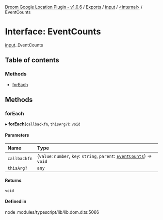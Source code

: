 [Droom Google Location Plugin - v1.0.6](../README.md) / [Exports](../modules.md) / [input](../modules/input.md) / [<internal\>](../modules/input._internal_.md) / EventCounts

# Interface: EventCounts

[input](../modules/input.md).[<internal>](../modules/input._internal_.md).EventCounts

## Table of contents

### Methods

- [forEach](input._internal_.EventCounts.md#foreach)

## Methods

### forEach

▸ **forEach**(`callbackfn`, `thisArg?`): `void`

#### Parameters

| Name | Type |
| :------ | :------ |
| `callbackfn` | (`value`: `number`, `key`: `string`, `parent`: [`EventCounts`](../modules/input._internal_.md#eventcounts)) => `void` |
| `thisArg?` | `any` |

#### Returns

`void`

#### Defined in

node_modules/typescript/lib/lib.dom.d.ts:5066

